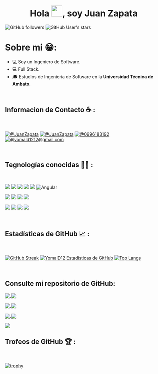 <h1 align="center">Hola <img src="https://media.giphy.com/media/hvRJCLFzcasrR4ia7z/giphy.gif" width="35">, soy Juan Zapata</h1>

![GitHub followers](https://img.shields.io/github/followers/YomalD12?style=social) ![GitHub User's stars](https://img.shields.io/github/stars/YomalD12?style=social) 

# Sobre mi :grin::

- 💻 Soy un Ingeniero de Software.
- 💻 Full Stack.
- 🎓 Estudios de Ingeniería de Software en la **Universidad Técnica de Ambato**.

<br>

## Informacion de Contacto ☕ :

<br>


[![@JuanZapata](https://img.icons8.com/fluency/48/000000/facebook.png "@JuanZapata")](https://www.facebook.com/profile.php?viewas=100000686899395&id=100034806346670) 
[![@JuanZapata](https://img.icons8.com/fluency/48/000000/linkedin.png "@JuanZapata")](https://www.linkedin.com/in/juan-zapata-073605286/) 
[![@0996183192](https://img.icons8.com/fluency/48/000000/phone-disconnected.png "@0996183192")](tel:0996183192) [![@yomald1212@gmail.com](https://img.icons8.com/fluency/48/000000/apple-mail.png "@yomald1212@gmail.com")](yomald1212@gmail.com)


<br>

## Tegnologías conocidas 🧑‍💻 :

<br>

<img src="https://img.icons8.com/color/48/000000/html-5--v1.png"/> <img src="https://img.icons8.com/color/48/000000/css3.png"/> <img src="https://img.icons8.com/color/48/000000/javascript--v1.png"/> <img src="https://img.icons8.com/office/48/000000/react.png"/> <img src="https://img.icons8.com/color/48/000000/nextjs.png"/>
<img src="https://img.icons8.com/color/48/000000/angularjs.png" alt="Angular" />

<img src="https://img.icons8.com/color/48/000000/java-coffee-cup-logo--v1.png"/> <img src="https://img.icons8.com/officel/48/000000/php-logo.png"/> <img src="https://img.icons8.com/fluency/48/000000/laravel.png"/> <img src="https://img.icons8.com/fluency/48/000000/wordpress.png"/>

<img src="https://img.icons8.com/color/48/000000/mysql-logo.png"/> <img src="https://img.icons8.com/color/48/000000/mongodb.png"/> <img src="https://img.icons8.com/color/48/000000/firebase.png"/>
<img src="https://img.icons8.com/color/48/000000/npm.png"/>

<br>

## Estadísticas de GitHub 📈 :

<br>

[![GitHub Streak](https://github-readme-streak-stats.herokuapp.com?user=YomalD12&theme=algolia&date_format=M%20j%5B%2C%20Y%5D)](https://git.io/streak-stats) 
[![YomalD12 Estadísticas de GitHub](https://github-readme-stats.vercel.app/api?username=YomalD12&theme=algolia)](https://github.com/YomalD12/github-readme-stats) 
[![Top Langs](https://github-readme-stats.vercel.app/api/top-langs/?username=YomalD12&theme=algolia)](https://github.com/YomalD12/github-readme-stats) 

<br>

## Consulte mi repositorio de GitHub:

<div>
  <p>
    <a href="https://github.com/YomalD12/SeguridadCe.git">
    <img align="center" src="https://github-readme-stats.vercel.app/api/pin/?username=YomalD12&repo=SeguridadCe&theme=swift&show_icons=true" />
    </a>
    <a href="https://github.com/YomalD12/Blog-1.git">
    <img align="center" src="https://github-readme-stats.vercel.app/api/pin/?username=YomalD12&repo=Blog-1&theme=swift&show_icons=true" />
    </a>
  </p>
  <p>
    <a href="https://github.com/YomalD12/Trabajo01.git">
    <img align="center" src="https://github-readme-stats.vercel.app/api/pin/?username=YomalD12&repo=Trabajo01&theme=swift&show_icons=true" />
    </a>
    <a href="https://github.com/YomalD12/Sistema-Gestion-Archivos.git">
    <img align="center" src="https://github-readme-stats.vercel.app/api/pin/?username=YomalD12&repo=Sistema-Gestion-Archivos&theme=swift&show_icons=true" />
    </a>
  </p>
  <p>
    <a href="https://github.com/YomalD12/easyinvoice-app.git">
    <img align="center" src="https://github-readme-stats.vercel.app/api/pin/?username=YomalD12&repo=easyinvoice-app&theme=swift&show_icons=true" />
    </a>
    <a href="https://github.com/YomalD12/appSCreditos.git">
    <img align="center" src="https://github-readme-stats.vercel.app/api/pin/?username=YomalD12&repo=appSCreditos&theme=swift&show_icons=true" />
    </a>
  </p>
   <p>
    <a href="https://github.com/YomalD12/Hospital-Reporte.git">
    <img align="center" src="https://github-readme-stats.vercel.app/api/pin/?username=YomalD12&repo=Hospital-Reporte&theme=swift&show_icons=true" />
    </a>
  </p>
</div>


## Trofeos de GitHub  🏆 :

<br>

[![trophy](https://github-profile-trophy.vercel.app/?username=YomalD12)](https://github.com/YomalD12/github-profile-trophy)


